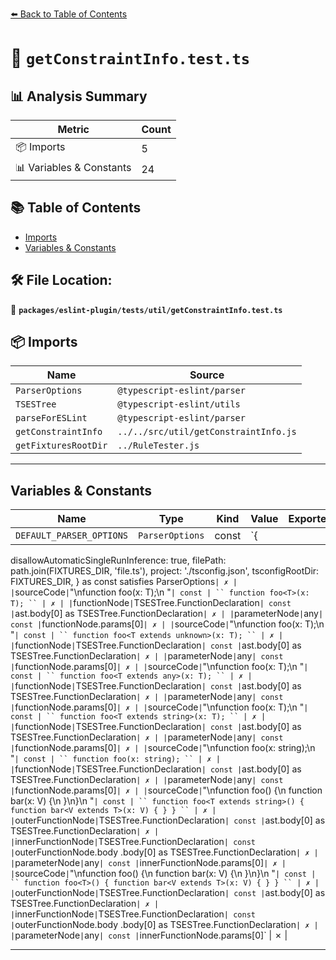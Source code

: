 [⬅️ Back to Table of Contents](../../../../index.md)

# 📄 `getConstraintInfo.test.ts`

## 📊 Analysis Summary

| Metric | Count |
|--------|-------|
| 📦 Imports | 5 |
| 📊 Variables & Constants | 24 |

## 📚 Table of Contents

- [Imports](#imports)
- [Variables & Constants](#variables-constants)

## 🛠️ File Location:
📂 **`packages/eslint-plugin/tests/util/getConstraintInfo.test.ts`**

## 📦 Imports

| Name | Source |
|------|--------|
| `ParserOptions` | `@typescript-eslint/parser` |
| `TSESTree` | `@typescript-eslint/utils` |
| `parseForESLint` | `@typescript-eslint/parser` |
| `getConstraintInfo` | `../../src/util/getConstraintInfo.js` |
| `getFixturesRootDir` | `../RuleTester.js` |


---

## Variables & Constants

| Name | Type | Kind | Value | Exported |
|------|------|------|-------|----------|
| `DEFAULT_PARSER_OPTIONS` | `ParserOptions` | const | `{
  disallowAutomaticSingleRunInference: true,
  filePath: path.join(FIXTURES_DIR, 'file.ts'),
  project: './tsconfig.json',
  tsconfigRootDir: FIXTURES_DIR,
} as const satisfies ParserOptions` | ✗ |
| `sourceCode` | `"\nfunction foo<T>(x: T);\n    "` | const | ``
function foo<T>(x: T);
    `` | ✗ |
| `functionNode` | `TSESTree.FunctionDeclaration` | const | `ast.body[0] as TSESTree.FunctionDeclaration` | ✗ |
| `parameterNode` | `any` | const | `functionNode.params[0]` | ✗ |
| `sourceCode` | `"\nfunction foo<T extends unknown>(x: T);\n    "` | const | ``
function foo<T extends unknown>(x: T);
    `` | ✗ |
| `functionNode` | `TSESTree.FunctionDeclaration` | const | `ast.body[0] as TSESTree.FunctionDeclaration` | ✗ |
| `parameterNode` | `any` | const | `functionNode.params[0]` | ✗ |
| `sourceCode` | `"\nfunction foo<T extends any>(x: T);\n    "` | const | ``
function foo<T extends any>(x: T);
    `` | ✗ |
| `functionNode` | `TSESTree.FunctionDeclaration` | const | `ast.body[0] as TSESTree.FunctionDeclaration` | ✗ |
| `parameterNode` | `any` | const | `functionNode.params[0]` | ✗ |
| `sourceCode` | `"\nfunction foo<T extends string>(x: T);\n    "` | const | ``
function foo<T extends string>(x: T);
    `` | ✗ |
| `functionNode` | `TSESTree.FunctionDeclaration` | const | `ast.body[0] as TSESTree.FunctionDeclaration` | ✗ |
| `parameterNode` | `any` | const | `functionNode.params[0]` | ✗ |
| `sourceCode` | `"\nfunction foo(x: string);\n    "` | const | ``
function foo(x: string);
    `` | ✗ |
| `functionNode` | `TSESTree.FunctionDeclaration` | const | `ast.body[0] as TSESTree.FunctionDeclaration` | ✗ |
| `parameterNode` | `any` | const | `functionNode.params[0]` | ✗ |
| `sourceCode` | `"\nfunction foo<T extends string>() {\n  function bar<V extends T>(x: V) {\n  }\n}\n    "` | const | ``
function foo<T extends string>() {
  function bar<V extends T>(x: V) {
  }
}
    `` | ✗ |
| `outerFunctionNode` | `TSESTree.FunctionDeclaration` | const | `ast.body[0] as TSESTree.FunctionDeclaration` | ✗ |
| `innerFunctionNode` | `TSESTree.FunctionDeclaration` | const | `outerFunctionNode.body
      .body[0] as TSESTree.FunctionDeclaration` | ✗ |
| `parameterNode` | `any` | const | `innerFunctionNode.params[0]` | ✗ |
| `sourceCode` | `"\nfunction foo<T>() {\n  function bar<V extends T>(x: V) {\n  }\n}\n    "` | const | ``
function foo<T>() {
  function bar<V extends T>(x: V) {
  }
}
    `` | ✗ |
| `outerFunctionNode` | `TSESTree.FunctionDeclaration` | const | `ast.body[0] as TSESTree.FunctionDeclaration` | ✗ |
| `innerFunctionNode` | `TSESTree.FunctionDeclaration` | const | `outerFunctionNode.body
      .body[0] as TSESTree.FunctionDeclaration` | ✗ |
| `parameterNode` | `any` | const | `innerFunctionNode.params[0]` | ✗ |


---